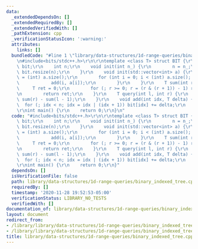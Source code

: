 ```yaml
---
data:
  _extendedDependsOn: []
  _extendedRequiredBy: []
  _extendedVerifiedWith: []
  _pathExtension: cpp
  _verificationStatusIcon: ':warning:'
  attributes:
    links: []
  bundledCode: "#line 1 \"library/data-structures/1d-range-queries/binary_indexed_tree.cpp\"\
    \n#include<bits/stdc++.h>\r\n\r\ntemplate <class T> struct BIT {\r\n    std::vector<T>\
    \ bit;\r\n    int n;\r\n    void init(int n_) {\r\n        n = n_;\r\n       \
    \ bit.resize(n);\r\n    }\r\n    void init(std::vector<int> a) {\r\n        n\
    \ = (int) a.size();\r\n        for (int i = 0; i < (int) a.size(); i++) {\r\n\
    \            add(i, a[i]);\r\n        }\r\n    }\r\n    T sum(int r) {\r\n   \
    \     T ret = 0;\r\n        for (; r >= 0; r = (r & (r + 1)) - 1) ret += bit[r];\r\
    \n        return ret;\r\n    }\r\n    T query(int l, int r) {\r\n        return\
    \ sum(r) - sum(l - 1);\r\n    }\r\n    void add(int idx, T delta) {\r\n      \
    \  for (; idx < n; idx = idx | (idx + 1)) bit[idx] += delta;\r\n    }\r\n};\r\n\
    \r\nint main() {\r\n    return 0;\r\n}\n"
  code: "#include<bits/stdc++.h>\r\n\r\ntemplate <class T> struct BIT {\r\n    std::vector<T>\
    \ bit;\r\n    int n;\r\n    void init(int n_) {\r\n        n = n_;\r\n       \
    \ bit.resize(n);\r\n    }\r\n    void init(std::vector<int> a) {\r\n        n\
    \ = (int) a.size();\r\n        for (int i = 0; i < (int) a.size(); i++) {\r\n\
    \            add(i, a[i]);\r\n        }\r\n    }\r\n    T sum(int r) {\r\n   \
    \     T ret = 0;\r\n        for (; r >= 0; r = (r & (r + 1)) - 1) ret += bit[r];\r\
    \n        return ret;\r\n    }\r\n    T query(int l, int r) {\r\n        return\
    \ sum(r) - sum(l - 1);\r\n    }\r\n    void add(int idx, T delta) {\r\n      \
    \  for (; idx < n; idx = idx | (idx + 1)) bit[idx] += delta;\r\n    }\r\n};\r\n\
    \r\nint main() {\r\n    return 0;\r\n}"
  dependsOn: []
  isVerificationFile: false
  path: library/data-structures/1d-range-queries/binary_indexed_tree.cpp
  requiredBy: []
  timestamp: '2020-11-28 19:52:53-05:00'
  verificationStatus: LIBRARY_NO_TESTS
  verifiedWith: []
documentation_of: library/data-structures/1d-range-queries/binary_indexed_tree.cpp
layout: document
redirect_from:
- /library/library/data-structures/1d-range-queries/binary_indexed_tree.cpp
- /library/library/data-structures/1d-range-queries/binary_indexed_tree.cpp.html
title: library/data-structures/1d-range-queries/binary_indexed_tree.cpp
---
```

